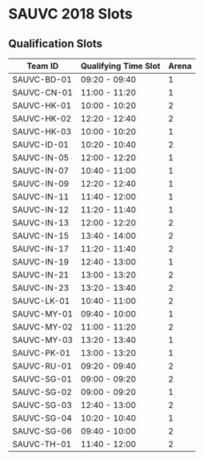 # SAUVC 2018 Slots

## Qualification Slots

| Team ID     | Qualifying Time Slot | Arena | 
|-------------|----------------------|-------| 
| SAUVC-BD-01 | 09:20 - 09:40        | 1     | 
| SAUVC-CN-01 | 11:00 - 11:20        | 1     | 
| SAUVC-HK-01 | 10:00 - 10:20        | 2     | 
| SAUVC-HK-02 | 12:20 - 12:40        | 2     | 
| SAUVC-HK-03 | 10:00 - 10:20        | 1     | 
| SAUVC-ID-01 | 10:20 - 10:40        | 2     | 
| SAUVC-IN-05 | 12:00 - 12:20        | 1     | 
| SAUVC-IN-07 | 10:40 - 11:00        | 1     | 
| SAUVC-IN-09 | 12:20 - 12:40        | 1     | 
| SAUVC-IN-11 | 11:40 - 12:00        | 1     | 
| SAUVC-IN-12 | 11:20 - 11:40        | 1     | 
| SAUVC-IN-13 | 12:00 - 12:20        | 2     | 
| SAUVC-IN-15 | 13:40 - 14:00        | 2     | 
| SAUVC-IN-17 | 11:20 - 11:40        | 2     | 
| SAUVC-IN-19 | 12:40 - 13:00        | 1     | 
| SAUVC-IN-21 | 13:00 - 13:20        | 2     | 
| SAUVC-IN-23 | 13:20 - 13:40        | 2     | 
| SAUVC-LK-01 | 10:40 - 11:00        | 2     | 
| SAUVC-MY-01 | 09:40 - 10:00        | 1     | 
| SAUVC-MY-02 | 11:00 - 11:20        | 2     | 
| SAUVC-MY-03 | 13:20 - 13:40        | 1     | 
| SAUVC-PK-01 | 13:00 - 13:20        | 1     | 
| SAUVC-RU-01 | 09:20 - 09:40        | 2     | 
| SAUVC-SG-01 | 09:00 - 09:20        | 2     | 
| SAUVC-SG-02 | 09:00 - 09:20        | 1     | 
| SAUVC-SG-03 | 12:40 - 13:00        | 2     | 
| SAUVC-SG-04 | 10:20 - 10:40        | 1     | 
| SAUVC-SG-06 | 09:40 - 10:00        | 2     | 
| SAUVC-TH-01 | 11:40 - 12:00        | 2     | 
